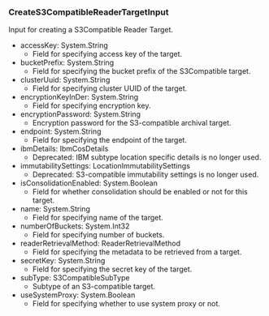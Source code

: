 ### CreateS3CompatibleReaderTargetInput
Input for creating a S3Compatible Reader Target.

- accessKey: System.String
  - Field for specifying access key of the target.
- bucketPrefix: System.String
  - Field for specifying the bucket prefix of the S3Compatible target.
- clusterUuid: System.String
  - Field for specifying cluster UUID of the target.
- encryptionKeyInDer: System.String
  - Field for specifying encryption key.
- encryptionPassword: System.String
  - Encryption password for the S3-compatible archival target.
- endpoint: System.String
  - Field for specifying the endpoint of the target.
- ibmDetails: IbmCosDetails
  - Deprecated: IBM subtype location specific details is no longer used.
- immutabilitySettings: LocationImmutabilitySettings
  - Deprecated: S3-compatible immutability settings is no longer used.
- isConsolidationEnabled: System.Boolean
  - Field for whether consolidation should be enabled or not for this target.
- name: System.String
  - Field for specifying name of the target.
- numberOfBuckets: System.Int32
  - Field for specifying number of buckets.
- readerRetrievalMethod: ReaderRetrievalMethod
  - Field for specifying the metadata to be retrieved from a target.
- secretKey: System.String
  - Field for specifying the secret key of the target.
- subType: S3CompatibleSubType
  - Subtype of an S3-compatible target.
- useSystemProxy: System.Boolean
  - Field for specifying whether to use system proxy or not.

